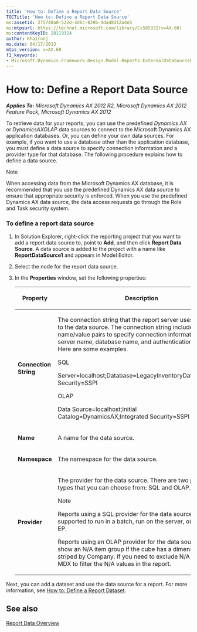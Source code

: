 ```yaml
---
title: 'How to: Define a Report Data Source'
TOCTitle: 'How to: Define a Report Data Source'
ms:assetid: 275748a0-522d-4d6c-839b-4dad8d12a4e5
ms:mtpsurl: https://technet.microsoft.com/library/Cc585332(v=AX.60)
ms:contentKeyID: 28119324
author: Khairunj
ms.date: 04/17/2013
mtps_version: v=AX.60
f1_keywords:
- Microsoft.Dynamics.Framework.Design.Model.Reports.ExternalDataSourceDefinition
---
```


# How to: Define a Report Data Source 


_**Applies To:** Microsoft Dynamics AX 2012 R2, Microsoft Dynamics AX 2012 Feature Pack, Microsoft Dynamics AX 2012_

To retrieve data for your reports, you can use the predefined *Dynamics AX* or *DynamicsAXOLAP* data sources to connect to the Microsoft Dynamics AX application databases. Or, you can define your own data sources. For example, if you want to use a database other than the application database, you must define a data source to specify connection information and a provider type for that database. The following procedure explains how to define a data source.


> [!NOTE]
> <P>When accessing data from the Microsoft Dynamics AX database, it is recommended that you use the predefined Dynamics AX data source to ensure that appropriate security is enforced. When you use the predefined Dynamics AX data source, the data access requests go through the Role and Task security system.</P>



### To define a report data source

1.  In Solution Explorer, right-click the reporting project that you want to add a report data source to, point to **Add**, and then click **Report Data Source**. A data source is added to the project with a name like **ReportDataSource1** and appears in Model Editor.

2.  Select the node for the report data source.

3.  In the **Properties** window, set the following properties:
    
    <table>
    <colgroup>
    <col style="width: 50%" />
    <col style="width: 50%" />
    </colgroup>
    <thead>
    <tr class="header">
    <th><p>Property</p></th>
    <th><p>Description</p></th>
    </tr>
    </thead>
    <tbody>
    <tr class="odd">
    <td><p><strong>Connection String</strong></p></td>
    <td><p>The connection string that the report server uses to connect to the data source. The connection string includes a set of name/value pairs to specify connection information, such as server name, database name, and authentication method. Here are some examples.</p>
    <p>SQL</p>
    <p>Server=localhost;Database=LegacyInventoryData;Integrated Security=SSPI</p>
    <p>OLAP</p>
    <p>Data Source=localhost;Initial Catalog=DynamicsAX;Integrated Security=SSPI</p></td>
    </tr>
    <tr class="even">
    <td><p><strong>Name</strong></p></td>
    <td><p>A name for the data source.</p></td>
    </tr>
    <tr class="odd">
    <td><p><strong>Namespace</strong></p></td>
    <td><p>The namespace for the data source.</p></td>
    </tr>
    <tr class="even">
    <td><p><strong>Provider</strong></p></td>
    <td><p>The provider for the data source. There are two provider types that you can choose from: SQL and OLAP.</p>
    <div class="alert">

    > [!NOTE]
    > <P>Reports using a SQL provider for the data source are not supported to run in a batch, run on the server, or run from EP.</P>
    > <P>Reports using an OLAP provider for the data source may show an N/A item group if the cube has a dimension that is striped by Company. If you need to exclude N/A values, use MDX to filter the N/A values in the report.</P>


    </div></td>
    </tr>
    </tbody>
    </table>


Next, you can add a dataset and use the data source for a report. For more information, see [How to: Define a Report Dataset](how-to-define-a-report-dataset.md).

## See also

[Report Data Overview](report-data-overview.md)

